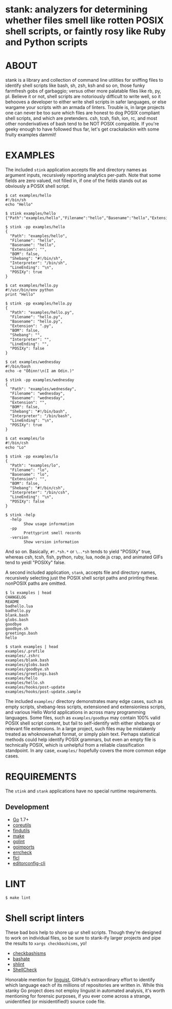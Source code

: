 # stank: analyzers for determining whether files smell like rotten POSIX shell scripts, or faintly rosy like Ruby and Python scripts

# ABOUT

stank is a library and collection of command line utilities for sniffing files to identify shell scripts like bash, sh, zsh, ksh and so on, those funky farmfresh gobs of garbaggio; versus other more palatable files like rb, py, pl. Believe it or not, shell scripts are notoriously difficult to write well, so it behooves a developer to either write shell scripts in safer languages, or else wargame your scripts with an armada of linters. Trouble is, in large projects one can never be too sure which files are honest to dog POSIX compliant shell scripts, and which are pretenders. csh, tcsh, fish, ion, rc, and most other nonderivatives of bash tend to be NOT POSIX compatible. If you're geeky enough to have followed thus far, let's get crackalackin with some fruity examples dammit!

# EXAMPLES

The included `stink` application accepts file and directory names as argument inputs, recursively reporting analytics per-path. Note that some fields are zero valued, not filled in, if one of the fields stands out as obviously a POSIX shell script.

```console
$ cat examples/hello
#!/bin/sh
echo "Hello"

$ stink examples/hello
{"Path":"examples/hello","Filename":"hello","Basename":"hello","Extension":"","BOM":false,"Shebang":"#!/bin/sh","Interpreter":"/bin/sh","LineEnding":"\n","POSIXy":true}

$ stink -pp examples/hello
{
  "Path": "examples/hello",
  "Filename": "hello",
  "Basename": "hello",
  "Extension": "",
  "BOM": false,
  "Shebang": "#!/bin/sh",
  "Interpreter": "/bin/sh",
  "LineEnding": "\n",
  "POSIXy": true
}

$ cat examples/hello.py
#!/usr/bin/env python
print "Hello"

$ stink -pp examples/hello.py
{
  "Path": "examples/hello.py",
  "Filename": "hello.py",
  "Basename": "hello.py",
  "Extension": ".py",
  "BOM": false,
  "Shebang": "",
  "Interpreter": "",
  "LineEnding": "",
  "POSIXy": false
}

$ cat examples/wednesday
#!/bin/bash
echo -e "Óðinn!\n(I am Odin.)"

$ stink -pp examples/wednesday
{
  "Path": "examples/wednesday",
  "Filename": "wednesday",
  "Basename": "wednesday",
  "Extension": "",
  "BOM": false,
  "Shebang": "#!/bin/bash",
  "Interpreter": "/bin/bash",
  "LineEnding": "\n",
  "POSIXy": true
}

$ cat examples/lo
#!/bin/csh
echo "Lo"

$ stink -pp examples/lo
{
  "Path": "examples/lo",
  "Filename": "lo",
  "Basename": "lo",
  "Extension": "",
  "BOM": false,
  "Shebang": "#!/bin/csh",
  "Interpreter": "/bin/csh",
  "LineEnding": "\n",
  "POSIXy": false
}

$ stink -help
  -help
        Show usage information
  -pp
        Prettyprint smell records
  -version
        Show version information
```

And so on. Basically, `#!.*sh.*` or `\..*sh` tends to yield "POSIXy" true, whereas csh, tcsh, fish, python, ruby, lua, node.js crap, and animated GIFs tend to yeidl "POSIXy" false.

A second included application, `stank`, accepts file and directory names, recursively selecting just the POSIX shell script paths and printing these. nonPOSIX paths are omitted.

```console
$ ls examples | head
CHANGELOG
README
badhello.lua
badhello.py
blank.bash
globs.bash
goodbye
goodbye.sh
greetings.bash
hello

$ stank examples | head
examples/.profile
examples/.zshrc
examples/blank.bash
examples/globs.bash
examples/goodbye.sh
examples/greetings.bash
examples/hello
examples/hello.sh
examples/hooks/post-update
examples/hooks/post-update.sample
```

The included `examples/` directory demonstrates many edge cases, such as empty scripts, shebang-less scripts, extensioned and extensionless scripts, and various Hello World applications in across many programming languages. Some files, such as `examples/goodbye` may contain 100% valid POSIX shell script content, but fail to self-identify with either shebangs or relevant file extensions. In a large project, such files may be mistakenly treated as whoknowswhat format, or simply plain text. Perhaps statistical methods could help identify POSIX grammars, but even an empty file is technically POSIX, which is unhelpful from a reliable classification standpoint. In any case, `examples/` hopefully covers the more common edge cases.

# REQUIREMENTS

The `stink` and `stank` applications have no special runtime requirements.

## Development

* [Go](https://golang.org) 1.7+
* [coreutils](https://www.gnu.org/software/coreutils/coreutils.html)
* [findutils](https://www.gnu.org/software/findutils/)
* [make](https://www.gnu.org/software/make/)
* [golint](https://github.com/golang/lint)
* [goimports](https://godoc.org/golang.org/x/tools/cmd/goimports)
* [errcheck](https://github.com/kisielk/errcheck)
* [flcl](https://github.com/mcandre/flcl)
* [editorconfig-cli](https://github.com/amyboyd/editorconfig-cli)

# LINT

```console
$ make lint
```

# Shell script linters

These bad bois help to shore up ur shell scripts. Though they're designed to work on individual files, so be sure to stank-ify larger projects and pipe the results to `xargs checkbashisms`, yo!

* [checkbashisms](https://sourceforge.net/projects/checkbaskisms/)
* [bashate](https://pypi.python.org/pypi/bashate)
* [shlint](https://rubygems.org/gems/shlint)
* [ShellCheck](https://hackage.haskell.org/package/ShellCheck)

Honorable mention for [linguist](https://github.com/github/linguist), GitHub's extraordinary effort to identify which language each of its millions of repositories are written in. While this stanky Go project does not employ linguist in automated analysis, it's worth mentioning for forensic purposes, if you ever come across a strange, unidentified (or misidentified!) source code file.
